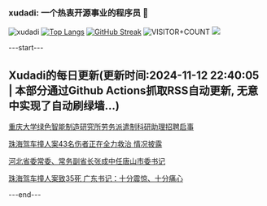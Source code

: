 ### xudadi: 一个热衷开源事业的程序员 👋

![xudadi](https://github-readme-stats-git-masterorgs-github-readme-stats-team.vercel.app/api?username=xudadi)
[![Top Langs](https://github-readme-stats.vercel.app/api/top-langs/?username=xudadi)](https://github.com/anuraghazra/github-readme-stats)
[![GitHub Streak](https://streak-stats.demolab.com?user=xudadi&locale=zh_Hans)](https://git.io/streak-stats)
![VISITOR+COUNT](https://komarev.com/ghpvc/?username=xudadi&label=VISITOR+COUNT)
![](https://raw.githubusercontent.com/xudadi/xudadi/main/assets/github-contribution-grid-snake.svg)


---start---

## Xudadi的每日更新(更新时间:2024-11-12 22:40:05 | 本部分通过Github Actions抓取RSS自动更新, 无意中实现了自动刷绿墙...)

[重庆大学绿色智能制造研究所劳务派遣制科研助理招聘启事](https://www.gongkaoleida.com/article/2191806)

[珠海驾车撞人案43名伤者正在全力救治 情况披露](https://m.163.com/news/article/JGQOS34A0001899O.html)

[河北省委常委、常务副省长张成中任唐山市委书记](https://m.163.com/news/article/JGQMJKOA0514R9P4.html)

[珠海驾车撞人案致35死 广东书记：十分震惊、十分痛心](https://m.163.com/news/article/JGQMC0RO0001899O.html)

---end---
